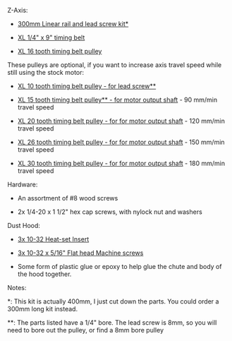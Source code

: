 Z-Axis:

* [300mm Linear rail and lead screw kit*](https://www.banggood.com/15pcs-400mm-CNC-Parts-Optical-Axis-Guide-Bearing-Housings-Aluminum-Rail-Shaft-Support-Screws-Set-p-1136854.html?p=96231686871952017014)	

* [XL 1/4" x 9" timing belt](https://www.mcmaster.com/#6484k119/=1cjejhd)

* [XL 16 tooth timing belt pulley](https://www.aliexpress.com/item/POWGE-Inch-T-type16-Teeth-XL-Timing-pulley-Bore-5-6-35-8mm-for-width-6/32819739472.html?spm=2114.search0104.3.194.1d283c2dgxEg9L&ws_ab_test=searchweb0_0,searchweb201602_1_10152_10065_10151_10344_10068_10130_10324_10342_10547_10325_10343_10546_10340_5722611_10341_10548_10698_10545_10697_10696_5722911_5722811_10084_5722711_10083_10618_10307_5711211_10059_308_100031_10103_441_10624_10623_10622_10621_10620_5711311_5722511,searchweb201603_19,ppcSwitch_5&algo_expid=a6c20919-6c78-4845-95cc-5840a9590bb9-30&algo_pvid=a6c20919-6c78-4845-95cc-5840a9590bb9&priceBeautifyAB=0)

These pulleys are optional, if you want to increase axis travel speed while still using the stock motor:

* [XL 10 tooth timing belt pulley - for lead screw**](https://www.automationdirect.com/adc/Shopping/Catalog/Power_Transmission_(Mechanical)/Synchronous_Drives_(Timing_Belts_-a-_Pulleys)/Timing_Pulleys_(Sprockets)/XL_(0.200_inch_Pitch)_Timing_Pulleys/APB10XL025BF-250)

* [XL 15 tooth timing belt pulley** - for motor output shaft](https://www.automationdirect.com/adc/Shopping/Catalog/Power_Transmission_(Mechanical)/Synchronous_Drives_(Timing_Belts_-a-_Pulleys)/Timing_Pulleys_(Sprockets)/XL_(0.200_inch_Pitch)_Timing_Pulleys/APB15XL025BF-250) - 90 mm/min travel speed

* [XL 20 tooth timing belt pulley - for for motor output shaft](https://www.automationdirect.com/adc/Shopping/Catalog/Power_Transmission_(Mechanical)/Synchronous_Drives_(Timing_Belts_-a-_Pulleys)/Timing_Pulleys_(Sprockets)/XL_(0.200_inch_Pitch)_Timing_Pulleys/APB20XL025BF-250) - 120 mm/min travel speed

* [XL 26 tooth timing belt pulley - for for motor output shaft](https://www.automationdirect.com/adc/Shopping/Catalog/Power_Transmission_(Mechanical)/Synchronous_Drives_(Timing_Belts_-a-_Pulleys)/Timing_Pulleys_(Sprockets)/XL_(0.200_inch_Pitch)_Timing_Pulleys/APB26XL025BF-250) - 150 mm/min travel speed

* [XL 30 tooth timing belt pulley - for for motor output shaft](https://www.automationdirect.com/adc/Shopping/Catalog/Power_Transmission_(Mechanical)/Synchronous_Drives_(Timing_Belts_-a-_Pulleys)/Timing_Pulleys_(Sprockets)/XL_(0.200_inch_Pitch)_Timing_Pulleys/APB30XL025BF-250) - 180 mm/min travel speed

Hardware:

* An assortment of #8 wood screws

* 2x 1/4-20 x 1 1/2" hex cap screws, with nylock nut and washers

Dust Hood:

* [3x 10-32 Heat-set Insert](https://www.mcmaster.com/#93365a154/=1cdxw1v)

* [3x 10-32 x 5/16" Flat head Machine screws](https://www.mcmaster.com/#90273a826/=1cdxwvt)

* Some form of plastic glue or epoxy to help glue the chute and body of the hood together.

Notes:

*: This kit is actually 400mm, I just cut down the parts. You could order a 300mm long kit instead.

**: The parts listed have a 1/4" bore. The lead screw is 8mm, so you will need to bore out the pulley, or find a 8mm bore pulley
